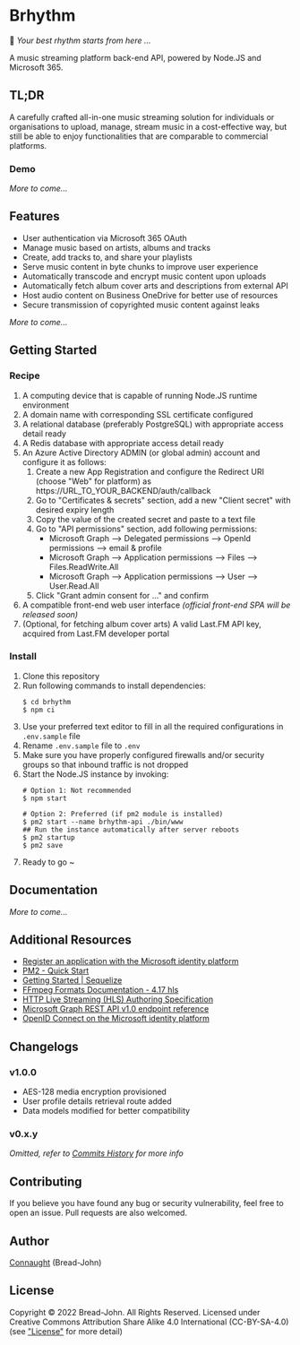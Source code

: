 # Brhythm
🎵 _Your best rhythm starts from here ..._

A music streaming platform back-end API, powered by Node.JS and Microsoft 365.

## TL;DR
A carefully crafted all-in-one music streaming solution for individuals or organisations to upload, manage, stream music in a cost-effective way, but still be able to enjoy functionalities that are comparable to commercial platforms.
### Demo
_More to come..._

## Features
- User authentication via Microsoft 365 OAuth
- Manage music based on artists, albums and tracks
- Create, add tracks to, and share your playlists
- Serve music content in byte chunks to improve user experience
- Automatically transcode and encrypt music content upon uploads
- Automatically fetch album cover arts and descriptions from external API
- Host audio content on Business OneDrive for better use of resources
- Secure transmission of copyrighted music content against leaks

_More to come..._

## Getting Started
### Recipe
1. A computing device that is capable of running Node.JS runtime environment
2. A domain name with corresponding SSL certificate configured
3. A relational database (preferably PostgreSQL) with appropriate access detail ready
4. A Redis database with appropriate access detail ready
5. An Azure Active Directory ADMIN (or global admin) account and configure it as follows:
   1. Create a new App Registration and configure the Redirect URI (choose "Web" for platform) as https://URL_TO_YOUR_BACKEND/auth/callback
   2. Go to "Certificates & secrets" section, add a new "Client secret" with desired expiry length
   3. Copy the value of the created secret and paste to a text file
   4. Go to "API permissions" section, add following permissions:
      - Microsoft Graph --> Delegated permissions --> OpenId permissions --> email & profile
      - Microsoft Graph --> Application permissions --> Files --> Files.ReadWrite.All
      - Microsoft Graph --> Application permissions --> User --> User.Read.All
   5. Click "Grant admin consent for ..." and confirm
6. A compatible front-end web user interface _(official front-end SPA will be released soon)_
7. (Optional, for fetching album cover arts) A valid Last.FM API key, acquired from Last.FM developer portal

### Install
1. Clone this repository
2. Run following commands to install dependencies:
   ```
   $ cd brhythm
   $ npm ci
   ```
3. Use your preferred text editor to fill in all the required configurations in `.env.sample` file
4. Rename `.env.sample` file to `.env`
5. Make sure you have properly configured firewalls and/or security groups so that inbound traffic is not dropped
6. Start the Node.JS instance by invoking:
   ```
   # Option 1: Not recommended
   $ npm start

   # Option 2: Preferred (if pm2 module is installed)
   $ pm2 start --name brhythm-api ./bin/www
   ## Run the instance automatically after server reboots
   $ pm2 startup
   $ pm2 save
   ```
7. Ready to go ~

## Documentation
_More to come..._

## Additional Resources
- [Register an application with the Microsoft identity platform](https://docs.microsoft.com/en-us/azure/active-directory/develop/quickstart-register-app)
- [PM2 - Quick Start](https://pm2.keymetrics.io/docs/usage/quick-start/)
- [Getting Started | Sequelize](https://sequelize.org/docs/v6/getting-started/)
- [FFmpeg Formats Documentation - 4.17 hls](https://ffmpeg.org/ffmpeg-formats.html#hls-2)
- [HTTP Live Streaming (HLS) Authoring Specification](https://developer.apple.com/documentation/http_live_streaming/http_live_streaming_hls_authoring_specification_for_apple_devices)
- [Microsoft Graph REST API v1.0 endpoint reference](https://docs.microsoft.com/en-us/graph/api/overview?view=graph-rest-1.0)
- [OpenID Connect on the Microsoft identity platform](https://docs.microsoft.com/en-us/azure/active-directory/develop/v2-protocols-oidc)

## Changelogs
### v1.0.0
- AES-128 media encryption provisioned
- User profile details retrieval route added
- Data models modified for better compatibility

### v0.x.y
_Omitted, refer to [Commits History](https://github.com/Bread-John/brhythm/commits/main) for more info_

## Contributing
If you believe you have found any bug or security vulnerability, feel free to open an issue. Pull requests are also welcomed.

## Author
[Connaught](https://johnnybread.com) (Bread-John)

## License
Copyright &copy; 2022 Bread-John. All Rights Reserved.
Licensed under Creative Commons Attribution Share Alike 4.0 International (CC-BY-SA-4.0) (see ["License"](/LICENSE) for more detail)
